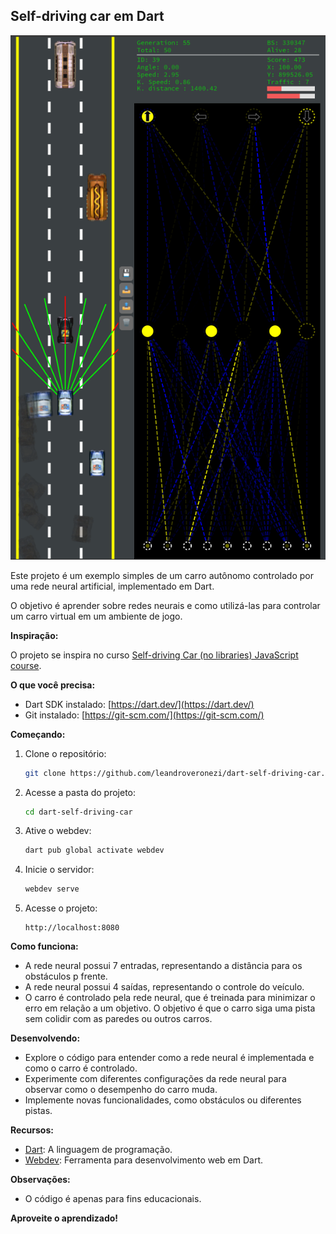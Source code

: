 ## Self-driving car em Dart

![Screenshot of the project!](/img/screenshot.bmp)

Este projeto é um exemplo simples de um carro autônomo controlado por uma rede neural artificial, implementado em Dart.

O objetivo é aprender sobre redes neurais e como utilizá-las para controlar um carro virtual em um ambiente de jogo.

**Inspiração:**

O projeto se inspira no curso [Self-driving Car (no libraries) JavaScript course](https://www.youtube.com/playlist?list=PLB0Tybl0UNfYoJE7ZwsBQoDIG4YN9ptyY).

**O que você precisa:**

* Dart SDK instalado: [https://dart.dev/](https://dart.dev/)
* Git instalado: [https://git-scm.com/](https://git-scm.com/)

**Começando:**

1. Clone o repositório:
   ```bash
   git clone https://github.com/leandroveronezi/dart-self-driving-car.git
   ```

2. Acesse a pasta do projeto:
   ```bash
   cd dart-self-driving-car
   ```

3. Ative o webdev:
   ```bash
   dart pub global activate webdev
   ```

4. Inicie o servidor:
   ```bash
   webdev serve
   ```

5. Acesse o projeto:
   ```
   http://localhost:8080
   ```

**Como funciona:**

* A rede neural possui 7 entradas, representando a distância para os obstáculos p frente.
* A rede neural possui 4 saídas, representando o controle do veículo.
* O carro é controlado pela rede neural, que é treinada para minimizar o erro em relação a um objetivo. O objetivo é que o carro siga uma pista sem colidir com as paredes ou outros carros.

**Desenvolvendo:**

* Explore o código para entender como a rede neural é implementada e como o carro é controlado.
* Experimente com diferentes configurações da rede neural para observar como o desempenho do carro muda.
* Implemente novas funcionalidades, como obstáculos ou diferentes pistas.

**Recursos:**

* [Dart](https://dart.dev/): A linguagem de programação.
* [Webdev](https://dart.dev/tools/webdev): Ferramenta para desenvolvimento web em Dart.


**Observações:**
* O código é apenas para fins educacionais.

**Aproveite o aprendizado!**
